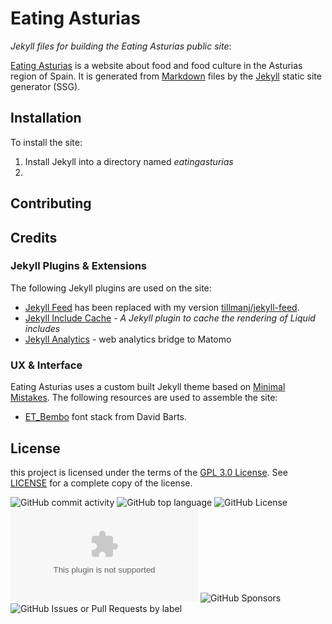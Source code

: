 # Eating Asturias
*Jekyll files for building the Eating Asturias public site*:

[Eating Asturias](https://eatingasturias.com) is a website about food and food culture in the Asturias region of Spain. It is generated from [Markdown](https://daringfireball.net/projects/markdown/) files by the [Jekyll](https://jekyllrb.com/) static site generator (SSG).
## Installation
To install the site:
1. Install Jekyll into a directory named *eatingasturias*
2. 
## Contributing
## Credits
### Jekyll Plugins & Extensions
The following Jekyll plugins are used on the site:
- [Jekyll Feed](https://github.com/jekyll/jekyll-feed) has been replaced with my version [tillmanj/jekyll-feed](https://github.com/tillmanj/jekyll-feed).
- [Jekyll Include Cache](https://github.com/benbalter/jekyll-include-cache) - _A Jekyll plugin to cache the rendering of Liquid includes_
- [Jekyll Analytics](https://github.com/hendrikschneider/jekyll-analytics) - web analytics bridge to Matomo
### UX & Interface
Eating Asturias uses a custom built Jekyll theme based on [Minimal Mistakes](https://mmistakes.github.io).
The following resources are used to assemble the site:
- [ET_Bembo](https://github.com/DavidBarts/ET_Bembo) font stack from David Barts.
## License
this project is licensed under the terms of the [GPL 3.0 License](https://www.gnu.org/licenses/gpl-3.0.en.html). See [LICENSE](https://github.com/tillmanj/eatingasturias/blob/main/LICENSE) for a complete copy of the license.

![GitHub commit activity](https://img.shields.io/github/commit-activity/m/tillmanj/eatingasturias?authorFilter=tillmanj) ![GitHub top language](https://img.shields.io/github/languages/top/tillmanj/eatingasturias) ![GitHub License](https://img.shields.io/github/license/tillmanj/eatingasturias) ![Mozilla HTTP Observatory Grade](https://img.shields.io/mozilla-observatory/grade/eatingasturias.com) ![GitHub Sponsors](https://img.shields.io/github/sponsors/tillmanj) ![GitHub Issues or Pull Requests by label](https://img.shields.io/github/issues/tillmanj/eatingasturias/bug)